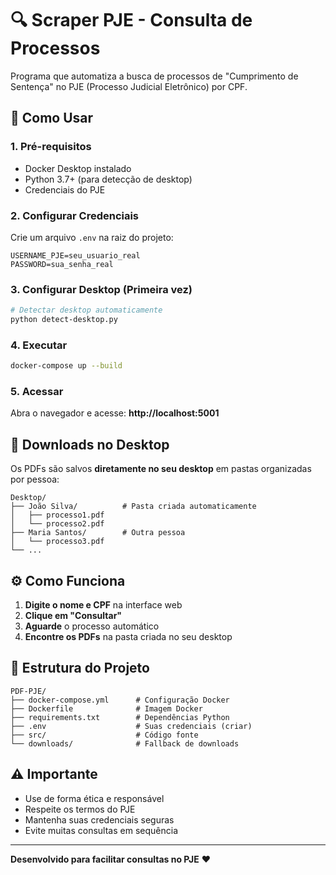 # 🔍 Scraper PJE - Consulta de Processos

Programa que automatiza a busca de processos de "Cumprimento de Sentença" no PJE (Processo Judicial Eletrônico) por CPF.

## 🚀 Como Usar

### 1. **Pré-requisitos**
- Docker Desktop instalado
- Python 3.7+ (para detecção de desktop)
- Credenciais do PJE

### 2. **Configurar Credenciais**
Crie um arquivo `.env` na raiz do projeto:
```env
USERNAME_PJE=seu_usuario_real
PASSWORD=sua_senha_real
```

### 3. **Configurar Desktop (Primeira vez)**
```bash
# Detectar desktop automaticamente
python detect-desktop.py
```

### 4. **Executar**
```bash
docker-compose up --build
```

### 5. **Acessar**
Abra o navegador e acesse: **http://localhost:5001**

## 📁 Downloads no Desktop

Os PDFs são salvos **diretamente no seu desktop** em pastas organizadas por pessoa:

```
Desktop/
├── João Silva/          # Pasta criada automaticamente
│   ├── processo1.pdf
│   └── processo2.pdf
├── Maria Santos/        # Outra pessoa
│   └── processo3.pdf
└── ...
```

## ⚙️ Como Funciona

1. **Digite o nome e CPF** na interface web
2. **Clique em "Consultar"**
3. **Aguarde** o processo automático
4. **Encontre os PDFs** na pasta criada no seu desktop

## 📁 Estrutura do Projeto

```
PDF-PJE/
├── docker-compose.yml      # Configuração Docker
├── Dockerfile              # Imagem Docker
├── requirements.txt        # Dependências Python
├── .env                    # Suas credenciais (criar)
├── src/                    # Código fonte
└── downloads/              # Fallback de downloads
```

## ⚠️ Importante

- Use de forma ética e responsável
- Respeite os termos do PJE
- Mantenha suas credenciais seguras
- Evite muitas consultas em sequência

---

**Desenvolvido para facilitar consultas no PJE** ❤️
